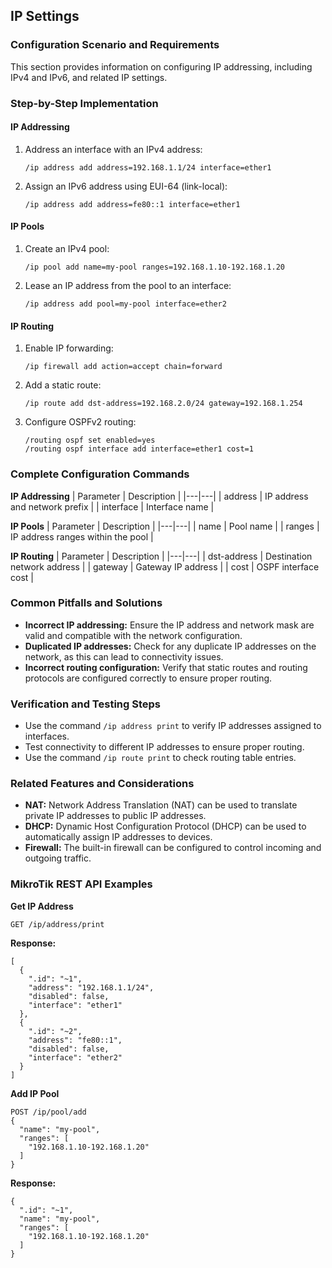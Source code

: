 ## IP Settings

### Configuration Scenario and Requirements

This section provides information on configuring IP addressing, including IPv4 and IPv6, and related IP settings.

### Step-by-Step Implementation

#### IP Addressing

1. Address an interface with an IPv4 address:
   ```
   /ip address add address=192.168.1.1/24 interface=ether1
   ```

2. Assign an IPv6 address using EUI-64 (link-local):
   ```
   /ip address add address=fe80::1 interface=ether1
   ```

#### IP Pools

1. Create an IPv4 pool:
   ```
   /ip pool add name=my-pool ranges=192.168.1.10-192.168.1.20
   ```

2. Lease an IP address from the pool to an interface:
   ```
   /ip address add pool=my-pool interface=ether2
   ```

#### IP Routing

1. Enable IP forwarding:
   ```
   /ip firewall add action=accept chain=forward
   ```

2. Add a static route:
   ```
   /ip route add dst-address=192.168.2.0/24 gateway=192.168.1.254
   ```

3. Configure OSPFv2 routing:
   ```
   /routing ospf set enabled=yes
   /routing ospf interface add interface=ether1 cost=1
   ```

### Complete Configuration Commands

**IP Addressing**
| Parameter | Description |
|---|---|
| address | IP address and network prefix |
| interface | Interface name |

**IP Pools**
| Parameter | Description |
|---|---|
| name | Pool name |
| ranges | IP address ranges within the pool |

**IP Routing**
| Parameter | Description |
|---|---|
| dst-address | Destination network address |
| gateway | Gateway IP address |
| cost | OSPF interface cost |

### Common Pitfalls and Solutions

- **Incorrect IP addressing:** Ensure the IP address and network mask are valid and compatible with the network configuration.
- **Duplicated IP addresses:** Check for any duplicate IP addresses on the network, as this can lead to connectivity issues.
- **Incorrect routing configuration:** Verify that static routes and routing protocols are configured correctly to ensure proper routing.

### Verification and Testing Steps

- Use the command `/ip address print` to verify IP addresses assigned to interfaces.
- Test connectivity to different IP addresses to ensure proper routing.
- Use the command `/ip route print` to check routing table entries.

### Related Features and Considerations

- **NAT:** Network Address Translation (NAT) can be used to translate private IP addresses to public IP addresses.
- **DHCP:** Dynamic Host Configuration Protocol (DHCP) can be used to automatically assign IP addresses to devices.
- **Firewall:** The built-in firewall can be configured to control incoming and outgoing traffic.

### MikroTik REST API Examples

**Get IP Address**
```
GET /ip/address/print
```
**Response:**
```
[
  {
    ".id": "~1",
    "address": "192.168.1.1/24",
    "disabled": false,
    "interface": "ether1"
  },
  {
    ".id": "~2",
    "address": "fe80::1",
    "disabled": false,
    "interface": "ether2"
  }
]
```

**Add IP Pool**
```
POST /ip/pool/add
{
  "name": "my-pool",
  "ranges": [
    "192.168.1.10-192.168.1.20"
  ]
}
```
**Response:**
```
{
  ".id": "~1",
  "name": "my-pool",
  "ranges": [
    "192.168.1.10-192.168.1.20"
  ]
}
```